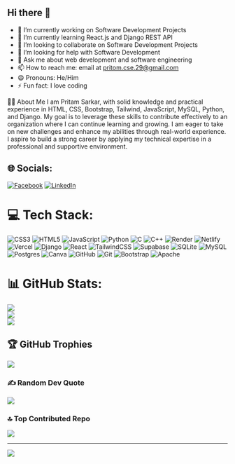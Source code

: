## Hi there 👋


- 🔭 I’m currently working on Software Development Projects
- 🌱 I’m currently learning React.js and Django REST API
- 👯 I’m looking to collaborate on Software Development Projects
- 🤔 I’m looking for help with Software Development 
- 💬 Ask me about web development and software engineering
- 📫 How to reach me: email at pritom.cse.29@gmail.com
- 😄 Pronouns: He/Him
- ⚡ Fun fact: I love coding

👨‍💻 About Me
I am Pritam Sarkar, with solid knowledge and practical experience in HTML, CSS, Bootstrap, Tailwind, JavaScript, MySQL, Python, and Django. My goal is to leverage these skills to contribute effectively to an organization where I can continue learning and growing. I am eager to take on new challenges and enhance my abilities through real-world experience. I aspire to build a strong career by applying my technical expertise in a professional and supportive environment.

## 🌐 Socials:
[![Facebook](https://img.shields.io/badge/Facebook-%231877F2.svg?logo=Facebook&logoColor=white)](https://facebook.com/pritom.sarkar.35) [![LinkedIn](https://img.shields.io/badge/LinkedIn-%230077B5.svg?logo=linkedin&logoColor=white)](https://linkedin.com/in/pritom-sarkar-9b09901ab) 

# 💻 Tech Stack:
![CSS3](https://img.shields.io/badge/css3-%231572B6.svg?style=for-the-badge&logo=css3&logoColor=white) ![HTML5](https://img.shields.io/badge/html5-%23E34F26.svg?style=for-the-badge&logo=html5&logoColor=white) ![JavaScript](https://img.shields.io/badge/javascript-%23323330.svg?style=for-the-badge&logo=javascript&logoColor=%23F7DF1E) ![Python](https://img.shields.io/badge/python-3670A0?style=for-the-badge&logo=python&logoColor=ffdd54) ![C](https://img.shields.io/badge/c-%2300599C.svg?style=for-the-badge&logo=c&logoColor=white) ![C++](https://img.shields.io/badge/c++-%2300599C.svg?style=for-the-badge&logo=c%2B%2B&logoColor=white) ![Render](https://img.shields.io/badge/Render-%46E3B7.svg?style=for-the-badge&logo=render&logoColor=white) ![Netlify](https://img.shields.io/badge/netlify-%23000000.svg?style=for-the-badge&logo=netlify&logoColor=#00C7B7) ![Vercel](https://img.shields.io/badge/vercel-%23000000.svg?style=for-the-badge&logo=vercel&logoColor=white) ![Django](https://img.shields.io/badge/django-%23092E20.svg?style=for-the-badge&logo=django&logoColor=white) ![React](https://img.shields.io/badge/react-%2320232a.svg?style=for-the-badge&logo=react&logoColor=%2361DAFB) ![TailwindCSS](https://img.shields.io/badge/tailwindcss-%2338B2AC.svg?style=for-the-badge&logo=tailwind-css&logoColor=white) ![Supabase](https://img.shields.io/badge/Supabase-3ECF8E?style=for-the-badge&logo=supabase&logoColor=white) ![SQLite](https://img.shields.io/badge/sqlite-%2307405e.svg?style=for-the-badge&logo=sqlite&logoColor=white) ![MySQL](https://img.shields.io/badge/mysql-4479A1.svg?style=for-the-badge&logo=mysql&logoColor=white) ![Postgres](https://img.shields.io/badge/postgres-%23316192.svg?style=for-the-badge&logo=postgresql&logoColor=white) ![Canva](https://img.shields.io/badge/Canva-%2300C4CC.svg?style=for-the-badge&logo=Canva&logoColor=white) ![GitHub](https://img.shields.io/badge/github-%23121011.svg?style=for-the-badge&logo=github&logoColor=white) ![Git](https://img.shields.io/badge/git-%23F05033.svg?style=for-the-badge&logo=git&logoColor=white) ![Bootstrap](https://img.shields.io/badge/bootstrap-%238511FA.svg?style=for-the-badge&logo=bootstrap&logoColor=white) ![Apache](https://img.shields.io/badge/apache-%23D42029.svg?style=for-the-badge&logo=apache&logoColor=white)
# 📊 GitHub Stats:
![](https://github-readme-stats.vercel.app/api?username=pritomcse29&theme=react&hide_border=false&include_all_commits=false&count_private=false)<br/>
![](https://nirzak-streak-stats.vercel.app/?user=pritomcse29&theme=react&hide_border=false)<br/>
![](https://github-readme-stats.vercel.app/api/top-langs/?username=pritomcse29&theme=react&hide_border=false&include_all_commits=false&count_private=false&layout=compact)

## 🏆 GitHub Trophies
![](https://github-profile-trophy.vercel.app/?username=pritomcse29&theme=radical&no-frame=false&no-bg=true&margin-w=4)

### ✍️ Random Dev Quote
![](https://quotes-github-readme.vercel.app/api?type=horizontal&theme=radical)

### 🔝 Top Contributed Repo
![](https://github-contributor-stats.vercel.app/api?username=pritomcse29&limit=5&theme=dark&combine_all_yearly_contributions=true)

---
[![](https://visitcount.itsvg.in/api?id=pritomcse29&icon=0&color=0)](https://visitcount.itsvg.in)

<!-- Proudly created with GPRM ( https://gprm.itsvg.in ) -->
